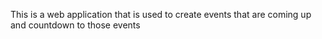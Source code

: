 This is a web application that is used to create events that are coming up and countdown to those events
